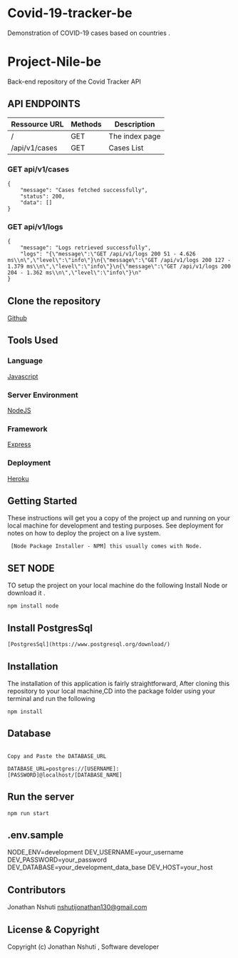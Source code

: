 # Covid-19-tracker-be

Demonstration of COVID-19 cases based on countries .

# Project-Nile-be

Back-end repository of the Covid Tracker API

## API ENDPOINTS

| Ressource URL | Methods | Description    |
| ------------- | ------- | -------------- |
| /             | GET     | The index page |
| /api/v1/cases | GET     | Cases List     |

### GET api/v1/cases

```
{
    "message": "Cases fetched successfully",
    "status": 200,
    "data": []
}
```

### GET api/v1/logs

```
{
    "message": "Logs retrieved successfully",
    "logs": "{\"message\":\"GET /api/v1/logs 200 51 - 4.626 ms\\n\",\"level\":\"info\"}\n{\"message\":\"GET /api/v1/logs 200 127 - 1.379 ms\\n\",\"level\":\"info\"}\n{\"message\":\"GET /api/v1/logs 200 204 - 1.362 ms\\n\",\"level\":\"info\"}\n"
}
```

## Clone the repository

[Github](https://github.com/nshutijonathan/covid-19-tracker-be)

## Tools Used

### Language

[Javascript](https://devdocs.io/javascript/)

### Server Environment

[NodeJS](https://nodejs.org/en/download/)

### Framework

[Express](https://expressjs.com/)

### Deployment

[Heroku](https://id.heroku.com/login)

## Getting Started

These instructions will get you a copy of the project up and running on your local machine for development and testing purposes. See deployment for notes on how to deploy the project on a live system.

```
 [Node Package Installer - NPM] this usually comes with Node.
```

## SET NODE

TO setup the project on your local machine do the following
Install Node or download it .

```
npm install node
```

## Install PostgresSql

```
[PostgresSql](https://www.postgresql.org/download/)
```

## Installation

The installation of this application is fairly straightforward, After cloning this repository to your local machine,CD into the package folder using your terminal and run the following

```
npm install
```

## Database

```Creata a .env file

Copy and Paste the DATABASE_URL

DATABASE_URL=postgres://[USERNAME]:[PASSWORD]@localhost/[DATABASE_NAME]
```

## Run the server

```
npm run start

```

## .env.sample

NODE_ENV=development
DEV_USERNAME=your_username
DEV_PASSWORD=your_password
DEV_DATABASE=your_development_data_base
DEV_HOST=your_host

## Contributors

Jonathan Nshuti <nshutijonathan130@gmail.com>

## License & Copyright

Copyright (c) Jonathan Nshuti , Software developer
